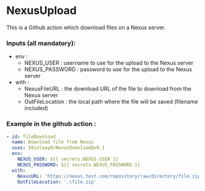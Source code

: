 # NexusUpload

This is a Github action which download files on a Nexus server.

### Inputs (all mandatory):
- env :
  - NEXUS_USER : username to use for the upload to the Nexus server
  - NEXUS_PASSWORD : password to use for the upload to the Nexus server
- with :
  - NexusFileURL : the download URL of the file to download from the Nexus server
  - OutFileLocation : the local path where the file will be saved (filename included)

### Example in the github action :

```yaml
- id: fileDownload
  name: Download file from Nexus
  uses: 58ielaay0/NexusDownload@v0.1
  env:
    NEXUS_USER: ${{ secrets.NEXUS_USER }}
    NEXUS_PASSWORD: ${{ secrets.NEXUS_PASSWORD }}
  with:
    NexusURL: 'https://nexus.test.com/repository/raw/directory/file.zip'
    OutFileLocation: '.\file.zip'
```

